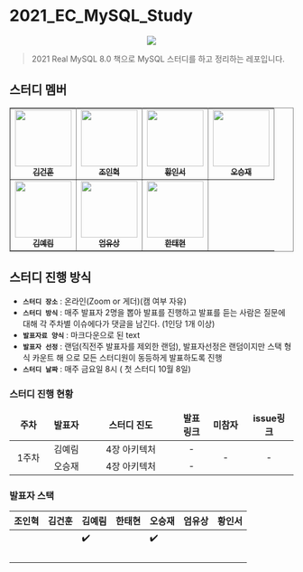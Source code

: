 # 2021_EC_MySQL_Study
<p align="center">
<img src="https://user-images.githubusercontent.com/28949213/133615269-d28555b0-cdb8-4dcb-993b-9f62269c6e0a.jpeg"/>
</p>

> 2021 Real MySQL 8.0 책으로 MySQL 스터디를 하고 정리하는 레포입니다.
## 스터디 멤버


<table border="1" bordercolor="gray" align="center">
    <tr>
        <td align="center"><a href="https://github.com/dnatuna"><img src="https://avatars0.githubusercontent.com/u/28949165?s=400&u=608b56c039f3c98c01300078fa4b9a6733a9d798&v=4" width="100px;" alt=""/><br /><sub><b>김건훈</b></sub></a></td>
        <td align="center"><a href="https://github.com/InHyeok-J"><img src="https://avatars.githubusercontent.com/u/28949213?v=4" width="100px;" alt=""/><br /><sub><b>조인혁</b></sub></a></td>
        <td align="center"><a href="https://github.com/sjsjsj1246"><img src="https://avatars.githubusercontent.com/u/24623403?v=4" width="100px;" alt=""/><br /><sub><b>황인서</b></sub></a></td>
        <td align="center"><a href="https://github.com/oh980225"><img src="https://avatars.githubusercontent.com/u/33858991?v=4" width="100px;" alt=""/><br /><sub><b>오승재</b></sub></a></td>
    </tr>
    <tr>
        <td align="center"><a href="https://github.com/yelimkim98"><img src="https://avatars1.githubusercontent.com/u/28949340?s=460&u=6efb3238ffe9f1b383c9255445eb5d39d0a82a03&v=4" width="100px;" alt=""/><br /><sub><b>김예림</b></sub></a></td>
        <td align="center"><a href="https://github.com/EomYoosang"><img src="https://avatars.githubusercontent.com/u/53031768?v=4" width="100px;" alt=""/><br /><sub><b>엄유상</b></sub></a></td>
        <td align="center"><a href="https://github.com/Tae-Hyeon
"><img src="https://avatars1.githubusercontent.com/u/20275668?s=400&v=4" width="100px;" alt=""/><br /><sub><b>한태현</b></sub></a></td>
    </tr>
</table>

## 스터디 진행 방식

- **`스터디 장소`** : 온라인(Zoom or 게더)(캠 여부 자유)
- **`스터디 방식`** : 매주 발표자 2명을 뽑아 발표를 진행하고 발표를 듣는 사람은 질문에 대해 각 주차별 이슈에다가 댓글을 남긴다. (1인당 1개 이상)
- **`발표자료 양식`** : 마크다운으로 된 text
- **`발표자 선정`** : 랜덤(직전주 발표자를 제외한 랜덤), 발표자선정은 랜덤이지만 스택 형식 카운트 해 으로 모든 스터디원이 동등하게 발표하도록 진행
- **`스터디 날짜`** : 매주 금요일 8시 ( 첫 스터디 10월 8일)

### 스터디 진행 현황

<table width="100%">
  <thead>
    <tr>
      <td width="150px" align="center"><b>주차</b></td>
      <td width="150px" align="center"><b>발표자</b></td>
      <td width="500px" align="center"><b>스터디 진도</b></td>
      <td width="100px" align="center"><b>발표링크</b></td>
      <td width="150px" align="center"><b>미참자</b></td>
      <td width="150px" align="center"><b>issue링크</b></td>
    </tr>
  </thead>
    <tr>
      <td rowspan="2"  align="center">1주차</td>
      <td  align="center">김예림</td>
      <td  align="center">4장 아키텍처 </td>
      <td  align="center">-</td>
      <td rowspan="2"  align="center">-</td>
      <td rowspan="2"  align="center">-</td>
    </tr>
    <tr>
      <td  align="center">오승재</td>
      <td  align="center">4장 아키텍처 </td>
      <td  align="center">-</td>
    </tr>
</table>


### 발표자 스택
|조인혁|김건훈|김예림|한태현|오승재|엄유상|황인서|
|--|--|--|--|--|--|--|
|||✔️||✔️||
|||||||
|||||||
|||||||
|||||||
